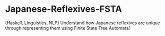 # Japanese-Reflexives-FSTA
(Haskell, Linguistics, NLP) Understand how Japanese reflexives are unique through representing them using Finite State Tree Automata!
